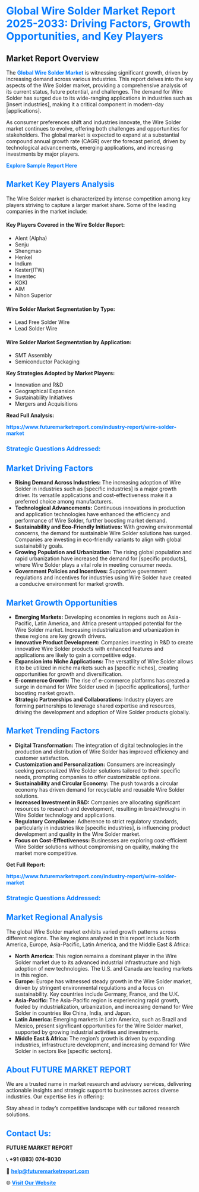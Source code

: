 <h1 style="color: #007BFF;">Global Wire Solder Market Report 2025-2033: Driving Factors, Growth Opportunities, and Key Players</h1>

<section id="overview">
<h2>Market Report Overview</h2>
<p>The <a href="https://www.futuremarketreport.com/industry-report/wire-solder-market" style="color: #007BFF; text-decoration: none;"><strong>Global Wire Solder Market</strong></a> is witnessing significant growth, driven by increasing demand across various industries. This report delves into the key aspects of the Wire Solder market, providing a comprehensive analysis of its current status, future potential, and challenges. The demand for Wire Solder has surged due to its wide-ranging applications in industries such as [insert industries], making it a critical component in modern-day [applications].</p>
<p>As consumer preferences shift and industries innovate, the Wire Solder market continues to evolve, offering both challenges and opportunities for stakeholders. The global market is expected to expand at a substantial compound annual growth rate (CAGR) over the forecast period, driven by technological advancements, emerging applications, and increasing investments by major players.</p>
</section>

<section id="overview">
<p><a href="https://www.futuremarketreport.com/request-sample/reportId=43064" style="color: #007BFF; text-decoration: none;"><strong>Explore Sample Report Here</strong></a></p>
</section>

<section id="key-players">
<h2 style="color: #007BFF;">Market Key Players Analysis</h2>
<p>The Wire Solder market is characterized by intense competition among key players striving to capture a larger market share. Some of the leading companies in the market include:</p>
<h4>Key Players Covered in the Wire Solder Report:</h4>
<ul><li>Alent (Alpha)</li><li>Senju</li><li>Shengmao</li><li>Henkel</li><li>Indium</li><li>Kester(ITW)</li><li>Inventec</li><li>KOKI</li><li>AIM</li><li>Nihon Superior</li></ul>
<h4>Wire Solder Market Segmentation by Type:</h4>
<ul><li>Lead Free Solder Wire</li><li>Lead Solder Wire</li></ul>

<h4>Wire Solder Market Segmentation by Application:</h4>
<ul><li>SMT Assembly</li><li>Semiconductor Packaging</li></ul>
<p><strong>Key Strategies Adopted by Market Players:</strong></p>
<ul>
<li>Innovation and R&D</li>
<li>Geographical Expansion</li>
<li>Sustainability Initiatives</li>
<li>Mergers and Acquisitions</li>
</ul>
</section>

<section>
<p><strong>Read Full Analysis: </strong></p><a href="https://www.futuremarketreport.com/industry-report/wire-solder-market" style="color: #007BFF; text-decoration: none;"><strong>https://www.futuremarketreport.com/industry-report/wire-solder-market</strong></a>
<h3 style="color: #007BFF;">Strategic Questions Addressed:</h3>
</section>

<section id="driving-factors">
<h2 style="color: #007BFF;">Market Driving Factors</h2>
<ul>
<li><strong>Rising Demand Across Industries:</strong> The increasing adoption of Wire Solder in industries such as [specific industries] is a major growth driver. Its versatile applications and cost-effectiveness make it a preferred choice among manufacturers.</li>
<li><strong>Technological Advancements:</strong> Continuous innovations in production and application technologies have enhanced the efficiency and performance of Wire Solder, further boosting market demand.</li>
<li><strong>Sustainability and Eco-Friendly Initiatives:</strong> With growing environmental concerns, the demand for sustainable Wire Solder solutions has surged. Companies are investing in eco-friendly variants to align with global sustainability goals.</li>
<li><strong>Growing Population and Urbanization:</strong> The rising global population and rapid urbanization have increased the demand for [specific products], where Wire Solder plays a vital role in meeting consumer needs.</li>
<li><strong>Government Policies and Incentives:</strong> Supportive government regulations and incentives for industries using Wire Solder have created a conducive environment for market growth.</li>
</ul>
</section>

<section id="growth-opportunities">
<h2 style="color: #007BFF;">Market Growth Opportunities</h2>
<ul>
<li><strong>Emerging Markets:</strong> Developing economies in regions such as Asia-Pacific, Latin America, and Africa present untapped potential for the Wire Solder market. Increasing industrialization and urbanization in these regions are key growth drivers.</li>
<li><strong>Innovative Product Development:</strong> Companies investing in R&D to create innovative Wire Solder products with enhanced features and applications are likely to gain a competitive edge.</li>
<li><strong>Expansion into Niche Applications:</strong> The versatility of Wire Solder allows it to be utilized in niche markets such as [specific niches], creating opportunities for growth and diversification.</li>
<li><strong>E-commerce Growth:</strong> The rise of e-commerce platforms has created a surge in demand for Wire Solder used in [specific applications], further boosting market growth.</li>
<li><strong>Strategic Partnerships and Collaborations:</strong> Industry players are forming partnerships to leverage shared expertise and resources, driving the development and adoption of Wire Solder products globally.</li>
</ul>
</section>

<section id="trending-factors">
<h2 style="color: #007BFF;">Market Trending Factors</h2>
<ul>
<li><strong>Digital Transformation:</strong> The integration of digital technologies in the production and distribution of Wire Solder has improved efficiency and customer satisfaction.</li>
<li><strong>Customization and Personalization:</strong> Consumers are increasingly seeking personalized Wire Solder solutions tailored to their specific needs, prompting companies to offer customizable options.</li>
<li><strong>Sustainability and Circular Economy:</strong> The push towards a circular economy has driven demand for recyclable and reusable Wire Solder solutions.</li>
<li><strong>Increased Investment in R&D:</strong> Companies are allocating significant resources to research and development, resulting in breakthroughs in Wire Solder technology and applications.</li>
<li><strong>Regulatory Compliance:</strong> Adherence to strict regulatory standards, particularly in industries like [specific industries], is influencing product development and quality in the Wire Solder market.</li>
<li><strong>Focus on Cost-Effectiveness:</strong> Businesses are exploring cost-efficient Wire Solder solutions without compromising on quality, making the market more competitive.</li>
</ul>
</section>

<section>
<p><strong>Get Full Report: </strong></p><a href="https://www.futuremarketreport.com/industry-report/wire-solder-market" style="color: #007BFF; text-decoration: none;"><strong>https://www.futuremarketreport.com/industry-report/wire-solder-market</strong></a>
<h3 style="color: #007BFF;">Strategic Questions Addressed:</h3>
</section>


<section id="regional-analysis">
<h2 style="color: #007BFF;">Market Regional Analysis</h2>
<p>The global Wire Solder market exhibits varied growth patterns across different regions. The key regions analyzed in this report include North America, Europe, Asia-Pacific, Latin America, and the Middle East & Africa:</p>
<ul>
<li><strong>North America:</strong> This region remains a dominant player in the Wire Solder market due to its advanced industrial infrastructure and high adoption of new technologies. The U.S. and Canada are leading markets in this region.</li>
<li><strong>Europe:</strong> Europe has witnessed steady growth in the Wire Solder market, driven by stringent environmental regulations and a focus on sustainability. Key countries include Germany, France, and the U.K.</li>
<li><strong>Asia-Pacific:</strong> The Asia-Pacific region is experiencing rapid growth, fueled by industrialization, urbanization, and increasing demand for Wire Solder in countries like China, India, and Japan.</li>
<li><strong>Latin America:</strong> Emerging markets in Latin America, such as Brazil and Mexico, present significant opportunities for the Wire Solder market, supported by growing industrial activities and investments.</li>
<li><strong>Middle East & Africa:</strong> The region’s growth is driven by expanding industries, infrastructure development, and increasing demand for Wire Solder in sectors like [specific sectors].</li>
</ul>
</section>

<footer>
<h2 style="color: #007BFF;">About FUTURE MARKET REPORT</h2>
<p>We are a trusted name in market research and advisory services, delivering actionable insights and strategic support to businesses across diverse industries. Our expertise lies in offering:</p>

<p>Stay ahead in today’s competitive landscape with our tailored research solutions.</p>

<h2 style="color: #007BFF;">Contact Us:</h2>
<p><strong>FUTURE MARKET REPORT</strong></p>
<p>📞 <strong>+91 (883) 074-8030</strong></p>
<p>📧 <strong><a href="mailto:help@futuremarketreport.com" style="color: #007BFF;">help@futuremarketreport.com</a></strong></p>
<p>🌐 <strong><a href="https://www.futuremarketreport.com/" style="color: #007BFF;">Visit Our Website</a></strong></p>
</footer>